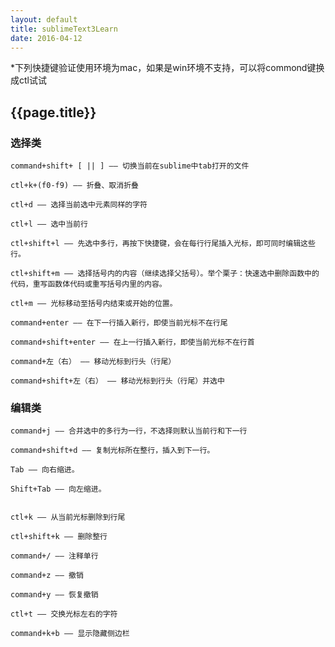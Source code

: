 ```yaml
---
layout: default
title: sublimeText3Learn
date: 2016-04-12
---
```


*下列快捷键验证使用环境为mac，如果是win环境不支持，可以将commond键换成ctl试试


## {{page.title}}

### 选择类

```
command+shift+ [ || ] —— 切换当前在sublime中tab打开的文件

ctl+k+(f0-f9) —— 折叠、取消折叠

ctl+d —— 选择当前选中元素同样的字符

ctl+l —— 选中当前行

ctl+shift+l —— 先选中多行，再按下快捷键，会在每行行尾插入光标，即可同时编辑这些行。 

ctl+shift+m —— 选择括号内的内容（继续选择父括号）。举个栗子：快速选中删除函数中的代码，重写函数体代码或重写括号内里的内容。

ctl+m —— 光标移动至括号内结束或开始的位置。

command+enter —— 在下一行插入新行，即使当前光标不在行尾

command+shift+enter —— 在上一行插入新行，即使当前光标不在行首

command+左（右） —— 移动光标到行头（行尾）

command+shift+左（右） —— 移动光标到行头（行尾）并选中
```

### 编辑类


```
command+j —— 合并选中的多行为一行，不选择则默认当前行和下一行

command+shift+d —— 复制光标所在整行，插入到下一行。

Tab —— 向右缩进。

Shift+Tab —— 向左缩进。


ctl+k —— 从当前光标删除到行尾

ctl+shift+k —— 删除整行

command+/ —— 注释单行

command+z —— 撤销

command+y —— 恢复撤销

ctl+t —— 交换光标左右的字符

command+k+b —— 显示隐藏侧边栏
```
























